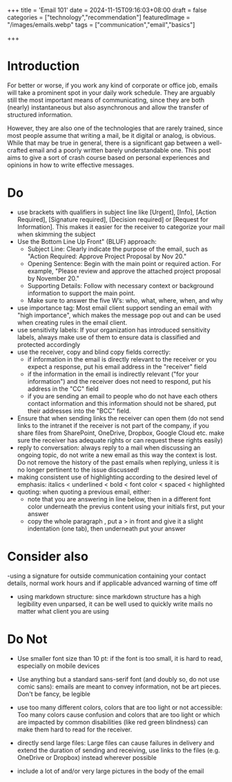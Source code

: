 +++
title = 'Email 101'
date = 2024-11-15T09:16:03+08:00
draft = false
categories = ["technology","recommendation"]
featuredImage = "/images/emails.webp"
tags = ["communication","email","basics"]


+++

# Introduction

For better or worse, if you work any kind of corporate or office job, emails will take a prominent spot in your daily work schedule. They are arguably still the most important means of communicating, since they are both (nearly) instantaneous but also asynchronous and allow the transfer of structured information.

However, they are also one of the technologies that are rarely trained, since most people assume that writing a mail, be it digital or analog, is obvious. While that may be true in general, there is a significant gap between a well-crafted email and a poorly written barely understandable one. This post aims to give a sort of crash course based on personal experiences and opinions in how to write effective messages.

# Do 

- use brackets with qualifiers in subject line like \[Urgent\], \[Info\], \[Action Required\], \[Signature required\], \[Decision required\] or \[Request for Information\]. This makes it easier for the receiver to categorize your mail when skimming the subject
- Use the Bottom Line Up Front" (BLUF) approach:
  - Subject Line: Clearly indicate the purpose of the email, such as "Action Required: Approve Project Proposal by Nov 20."
  - Opening Sentence: Begin with the main point or required action. For example, "Please review and approve the attached project proposal by November 20."
  - Supporting Details: Follow with necessary context or background information to support the main point.
  - Make sure to answer the five W’s: who, what, where, when, and why
- use importance tag: Most email client support sending an email with "high importance", which makes the message pop out and can be used when creating rules in the email client.
- use sensitivity labels: If your organization has introduced sensitivity labels, always make use of them to ensure data is classified and protected accordingly
- use the receiver, copy and blind copy fields correctly:
  - if information in the email is directly relevant to the receiver or you expect a response, put his email address in the "receiver" field
  - if the information in the email is indirectly relevant ("for your information") and the receiver does not need to respond, put his address in the "CC" field
  - if you are sending an email to people who do not have each others contact information and this information should not be shared, put their addresses into the "BCC" field.
- Ensure that when sending links the receiver can open them (do not send links to the intranet if the receiver is not part of the company, if you share files from SharePoint, OneDrive, Dropbox, Google Cloud etc. make sure the receiver has adequate rights or can request these rights easily)
- reply to conversation: always reply to a mail when discussing an ongoing topic, do not write a new email as this way the context is lost. Do not remove the history of the past emails when replying, unless it is no longer pertinent to the issue discussed!
- making consistent use of highlighting according to the desired level of emphasis: italics < underlined < bold < font color < spaced < highlighted
- quoting: when quoting a previous email, either: 
  - note that you are answering in line below, then in a different font color underneath the previus content using your initials first, put your answer 
  - copy the whole paragraph , put a > in front and give it a slight indentation (one tab), then underneath put your answer

# Consider also

-using a signature for outside communication containing your contact details, normal work hours and if applicable advanced warning of time off

- using markdown structure: since markdown structure has a high legibility even unparsed, it can be well used to quickly write mails no matter what client you are using

# Do Not

- Use smaller font size than 10 pt: if the font is too small, it is hard to read, especially on mobile devices

- Use anything but a standard sans-serif font (and doubly so, do not use comic sans): emails are meant to convey information, not be art pieces. Don't be fancy, be legible

- use too many different colors, colors that are too light or not accessible: Too many colors cause confusion and colors that are too light or which are impacted by common disabilities (like red green blindness) can make them hard to read for the receiver.

- directly send large files: Large files can cause failures in delivery and extend the duration of sending and receiving, use links to the files (e.g. OneDrive or Dropbox) instead wherever possible

- include a lot of and/or very large pictures in the body of the email
